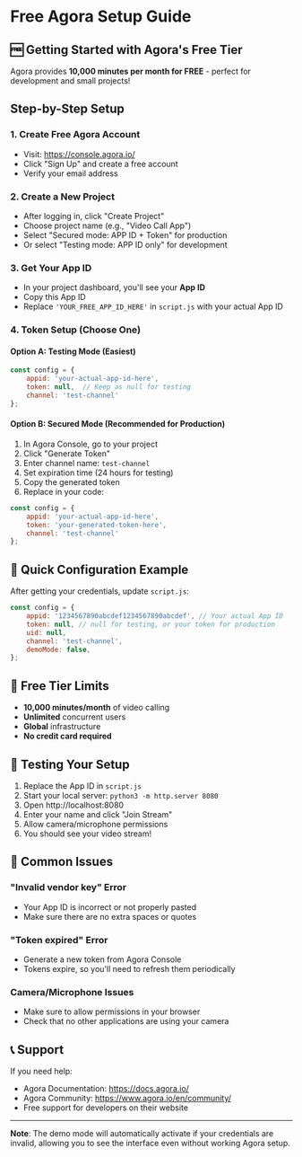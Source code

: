 # Free Agora Setup Guide

## 🆓 Getting Started with Agora's Free Tier

Agora provides **10,000 minutes per month for FREE** - perfect for development and small projects!

## Step-by-Step Setup

### 1. Create Free Agora Account
- Visit: https://console.agora.io/
- Click "Sign Up" and create a free account
- Verify your email address

### 2. Create a New Project
- After logging in, click "Create Project"
- Choose project name (e.g., "Video Call App")
- Select "Secured mode: APP ID + Token" for production
- Or select "Testing mode: APP ID only" for development

### 3. Get Your App ID
- In your project dashboard, you'll see your **App ID**
- Copy this App ID
- Replace `'YOUR_FREE_APP_ID_HERE'` in `script.js` with your actual App ID

### 4. Token Setup (Choose One)

#### Option A: Testing Mode (Easiest)
```javascript
const config = {
    appid: 'your-actual-app-id-here',
    token: null,  // Keep as null for testing
    channel: 'test-channel'
};
```

#### Option B: Secured Mode (Recommended for Production)
1. In Agora Console, go to your project
2. Click "Generate Token"
3. Enter channel name: `test-channel`
4. Set expiration time (24 hours for testing)
5. Copy the generated token
6. Replace in your code:

```javascript
const config = {
    appid: 'your-actual-app-id-here',
    token: 'your-generated-token-here',
    channel: 'test-channel'
};
```

## 📝 Quick Configuration Example

After getting your credentials, update `script.js`:

```javascript
const config = {
    appid: '1234567890abcdef1234567890abcdef', // Your actual App ID
    token: null, // null for testing, or your token for production
    uid: null,
    channel: 'test-channel',
    demoMode: false,
};
```

## 🎯 Free Tier Limits
- **10,000 minutes/month** of video calling
- **Unlimited** concurrent users
- **Global** infrastructure
- **No credit card required**

## 🔧 Testing Your Setup

1. Replace the App ID in `script.js`
2. Start your local server: `python3 -m http.server 8080`
3. Open http://localhost:8080
4. Enter your name and click "Join Stream"
5. Allow camera/microphone permissions
6. You should see your video stream!

## 🚨 Common Issues

### "Invalid vendor key" Error
- Your App ID is incorrect or not properly pasted
- Make sure there are no extra spaces or quotes

### "Token expired" Error
- Generate a new token from Agora Console
- Tokens expire, so you'll need to refresh them periodically

### Camera/Microphone Issues
- Make sure to allow permissions in your browser
- Check that no other applications are using your camera

## 📞 Support

If you need help:
- Agora Documentation: https://docs.agora.io/
- Agora Community: https://www.agora.io/en/community/
- Free support for developers on their website

---

**Note**: The demo mode will automatically activate if your credentials are invalid, allowing you to see the interface even without working Agora setup.
